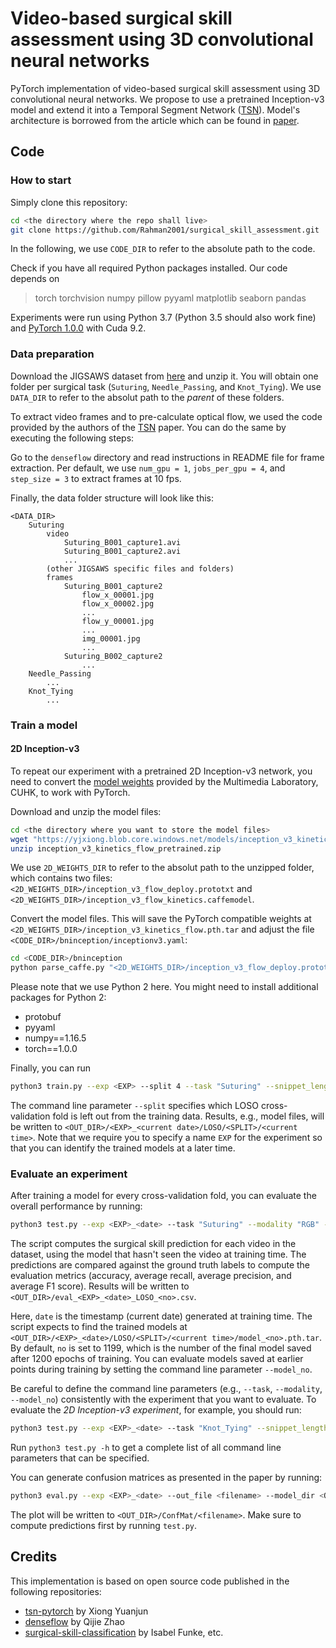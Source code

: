 # Video-based surgical skill assessment using 3D convolutional neural networks

PyTorch implementation of video-based surgical skill assessment using 3D convolutional neural networks.
We propose to use a pretrained Inception-v3 model and extend it into a Temporal Segment Network ([TSN](https://ieeexplore.ieee.org/abstract/document/8454294)). Model's architecture is borrowed from the article which can be found in [paper](https://arxiv.org/abs/1903.02306).

## Code

### How to start
Simply clone this repository:
```bash
cd <the directory where the repo shall live>
git clone https://github.com/Rahman2001/surgical_skill_assessment.git
```
In the following, we use `CODE_DIR` to refer to the absolute path to the code.

Check if you have all required Python packages installed. Our code depends on
> torch torchvision numpy pillow pyyaml matplotlib seaborn pandas

Experiments were run using Python 3.7 (Python 3.5 should also work fine) and  [PyTorch 1.0.0](https://pytorch.org) with Cuda 9.2.

### Data preparation
Download the JIGSAWS dataset from [here](https://cirl.lcsr.jhu.edu/research/hmm/datasets/jigsaws_release/) and unzip it. You will obtain one folder per surgical task (`Suturing`, `Needle_Passing`, and `Knot_Tying`). We use `DATA_DIR` to refer to the absolut path to the *parent* of these folders.

To extract video frames and to pre-calculate optical flow, we used the code provided by the authors of the [TSN](https://ieeexplore.ieee.org/abstract/document/8454294) paper. You can do the same by executing the following steps:

Go to the ```denseflow``` directory and read instructions in README file for frame extraction.
Per default, we use `num_gpu = 1`, `jobs_per_gpu = 4`, and `step_size = 3` to extract frames at 10 fps.

Finally, the data folder structure will look like this:
```
<DATA_DIR>
	Suturing
		video
			Suturing_B001_capture1.avi
			Suturing_B001_capture2.avi
			...
		(other JIGSAWS specific files and folders)
		frames
			Suturing_B001_capture2
				flow_x_00001.jpg
				flow_x_00002.jpg
				...
				flow_y_00001.jpg
				...
				img_00001.jpg
				...
			Suturing_B002_capture2
				...
	Needle_Passing
		...
	Knot_Tying
		...
```

### Train a model

#### 2D Inception-v3

To repeat our experiment with a pretrained 2D Inception-v3 network, you need to convert the [model weights](http://yjxiong.me/others/kinetics_action/) provided by the Multimedia Laboratory, CUHK,  to work with PyTorch. 

Download and unzip the model files:
```bash
cd <the directory where you want to store the model files>
wget "https://yjxiong.blob.core.windows.net/models/inception_v3_kinetics_flow_pretrained.zip"
unzip inception_v3_kinetics_flow_pretrained.zip
```
We use `2D_WEIGHTS_DIR` to refer to the absolut path to the unzipped folder, which contains two files: `<2D_WEIGHTS_DIR>/inception_v3_flow_deploy.prototxt` and `<2D_WEIGHTS_DIR>/inception_v3_flow_kinetics.caffemodel`. 

Convert the model files. This will save the PyTorch compatible weights at `<2D_WEIGHTS_DIR>/inception_v3_kinetics_flow.pth.tar` and adjust the file `<CODE_DIR>/bninception/inceptionv3.yaml`:
```bash
cd <CODE_DIR>/bninception
python parse_caffe.py "<2D_WEIGHTS_DIR>/inception_v3_flow_deploy.prototxt" "<2D_WEIGHTS_DIR>/inception_v3_flow_kinetics.caffemodel" --model_yaml inceptionv3.yaml --dump_weights "<2D_WEIGHTS_DIR>/inception_v3_kinetics_flow.pth.tar"
```
Please note that we use Python 2 here. You might need to install additional packages for Python 2:

- protobuf
- pyyaml
- numpy==1.16.5
- torch==1.0.0

Finally, you can run
```bash
python3 train.py --exp <EXP> --split 4 --task "Suturing" --snippet_length 1 --modality "RGB" --pretrain_path "inception_v3_weights/inception_v3_kinetics_rgb.pt"  --video_sampling_step 6 --data_path "../../../Suturing/frames" 
```
The command line parameter `--split` specifies which LOSO cross-validation fold is left out from the training data.
Results, e.g., model files, will be written to `<OUT_DIR>/<EXP>_<current date>/LOSO/<SPLIT>/<current time>`.
Note that we require you to specify a name `EXP` for the experiment so that you can identify the trained models at a later time.


### Evaluate an experiment

After training a model for every cross-validation fold, you can evaluate the overall performance by running:

```bash
python3 test.py --exp <EXP>_<date> --task "Suturing" --modality "RGB" --data_path "<DATA_DIR>/{}/frames" --model_dir <OUT_DIR> 
```
The script computes the surgical skill prediction for each video in the dataset, using the model that hasn't seen the video at training time. The predictions are  compared against the ground truth labels to compute the evaluation metrics (accuracy, average recall, average precision, and average F1 score). Results will be written to `<OUT_DIR>/eval_<EXP>_<date>_LOSO_<no>.csv`.

Here, `date` is the timestamp (current date) generated at training time. The script expects to find the trained models at `<OUT_DIR>/<EXP>_<date>/LOSO/<SPLIT>/<current time>/model_<no>.pth.tar`. By default, `no` is set to 1199, which is the number of the final model saved after 1200 epochs of training. You can evaluate models saved at earlier points during training by setting the command line parameter `--model_no`.

Be careful to define the command line parameters (e.g., `--task`, `--modality`, `--model_no`) consistently with the experiment that you want to evaluate. To evaluate the *2D Inception-v3 experiment*, for example, you should run:

```bash
python3 test.py --exp <EXP>_<date> --task "Knot_Tying" --snippet_length 5 --modality "Flow" --video_sampling_step 6 --data_path "<DATA_DIR>/{}/frames_5Hz" --model_dir <OUT_DIR> 
```

Run `python3 test.py -h` to get a complete list of all command line parameters that can be specified.

You can generate confusion matrices as presented in the paper by running:
```bash
python3 eval.py --exp <EXP>_<date> --out_file <filename> --model_dir <OUT_DIR> 
```
The plot will be written to `<OUT_DIR>/ConfMat/<filename>`.
Make sure to compute predictions first by running `test.py`.

## Credits

This implementation is based on open source code published in the following repositories:
- [tsn-pytorch](https://github.com/yjxiong/tsn-pytorch) by Xiong Yuanjun
- [denseflow](https://github.com/qijiezhao/py-denseflow) by Qijie Zhao
- [surgical-skill-classification](https://gitlab.com/nct_tso_public/surgical_skill_classification/-/tree/master) by Isabel Funke, etc.
